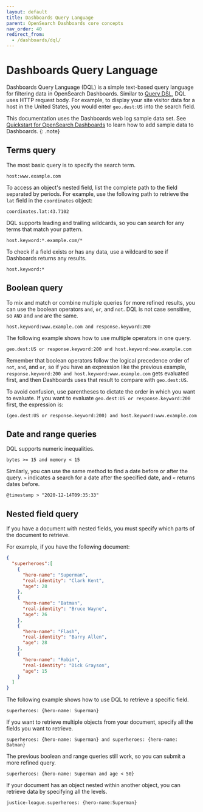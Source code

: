 ```yaml
---
layout: default
title: Dashboards Query Language
parent: OpenSearch Dashboards core concepts
nav_order: 40
redirect_from:
  - /dashboards/dql/
---
```


# Dashboards Query Language

Dashboards Query Language (DQL) is a simple text-based query language for filtering data in OpenSearch Dashboards. Similar to [Query DSL]({{site.url}}{{site.baseurl}}/opensearch/query-dsl/index), DQL uses HTTP request body. For example, to display your site visitor data for a host in the United States, you would enter `geo.dest:US` into the search field.

This documentation uses the Dashboards web log sample data set. See [Quickstart for OpenSearch Dashboards]() to learn how to add sample data to Dashboards.
{: .note}

## Terms query

The most basic query is to specify the search term.

```
host:www.example.com
```

To access an object's nested field, list the complete path to the field separated by periods. For example, use the following path to retrieve the `lat` field in the `coordinates` object:

```
coordinates.lat:43.7102
```

DQL supports leading and trailing wildcards, so you can search for any terms that match your pattern.

```
host.keyword:*.example.com/*
```

To check if a field exists or has any data, use a wildcard to see if Dashboards returns any results.

```
host.keyword:*
```

## Boolean query

To mix and match or combine multiple queries for more refined results, you can use the boolean operators `and`, `or`, and `not`. DQL is not case sensitive, so `AND` and `and` are the same.

```
host.keyword:www.example.com and response.keyword:200
```

The following example shows how to use multiple operators in one query.

```
geo.dest:US or response.keyword:200 and host.keyword:www.example.com
```

Remember that boolean operators follow the logical precedence order of `not`, `and`, and `or`, so if you have an expression like the previous example, `response.keyword:200 and host.keyword:www.example.com` gets evaluated first, and then Dashboards uses that result to compare with `geo.dest:US`.

To avoid confusion, use parentheses to dictate the order in which you want to evaluate. If you want to evaluate `geo.dest:US or response.keyword:200` first, the expression is:

```
(geo.dest:US or response.keyword:200) and host.keyword:www.example.com
```

## Date and range queries

DQL supports numeric inequalities.

```
bytes >= 15 and memory < 15
```

Similarly, you can use the same method to find a date before or after the query. `>` indicates a search for a date after the specified date, and `<` returns dates before.

```
@timestamp > "2020-12-14T09:35:33"
```

## Nested field query

If you have a document with nested fields, you must specify which parts of the document to retrieve.

For example, if you have the following document:

```json
{
  "superheroes":[
    {
      "hero-name": "Superman",
      "real-identity": "Clark Kent",
      "age": 28
    },
    {
      "hero-name": "Batman",
      "real-identity": "Bruce Wayne",
      "age": 26
    },
    {
      "hero-name": "Flash",
      "real-identity": "Barry Allen",
      "age": 28
    },
    {
      "hero-name": "Robin",
      "real-identity": "Dick Grayson",
      "age": 15
    }
  ]
}
```

The following example shows how to use DQL to retrieve a specific field.

```
superheroes: {hero-name: Superman}
```

If you want to retrieve multiple objects from your document, specify all the fields you want to retrieve.

```
superheroes: {hero-name: Superman} and superheroes: {hero-name: Batman}
```

The previous boolean and range queries still work, so you can submit a more refined query.

```
superheroes: {hero-name: Superman and age < 50}
```

If your document has an object nested within another object, you can retrieve data by specifying all the levels.

```
justice-league.superheroes: {hero-name:Superman}
```
